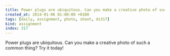 ```yaml
---
title: Power plugs are ubiquitous. Can you make a creative photo of such a common thing? Try it today!
created_at: 2014-01-06 01:00:00 +0100
tags: [daily, assignment, photo, shoot, ds317]
kind: assignment
index: 317
---
```


Power plugs are ubiquitous. Can you make a creative photo of such a common thing? Try it today!
